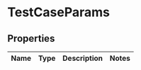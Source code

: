 

# TestCaseParams


## Properties

| Name | Type | Description | Notes |
|------------ | ------------- | ------------- | -------------|



